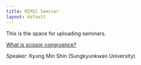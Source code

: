 ```yaml
---
title: MIMIC Seminar
layout: default
---
```


This is the space for uploading seminars.

[What is scissor congruence?](https://www.youtube.com/watch?v=J_wDWke60WM)

Speaker: Kyung Min Shin (Sungkyunkwan University)
